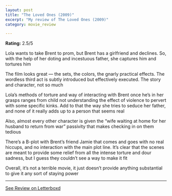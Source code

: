 ```yaml
---
layout: post
title: "The Loved Ones (2009)"
excerpt: "My review of The Loved Ones (2009)"
category: movie_review

---
```


**Rating:** 2.5/5

Lola wants to take Brent to prom, but Brent has a girlfriend and declines. So, with the help of her doting and incestuous father, she captures him and tortures him

The film looks great — the sets, the colors, the gnarly practical effects. The wordless third act is subtly introduced but effectively executed. The story and character, not so much 

Lola’s methods of torture and way of interacting with Brent once he’s in her grasps ranges from child not understanding the effect of violence to pervert with some specific kinks. Add to that the way she tries to seduce her father, and none of it really adds up to a person that seems real

Also, almost every other character is given the “wife waiting at home for her husband to return from war” passivity that makes checking in on them tedious

There’s a B-plot with Brent’s friend Jamie that comes and goes with no real hiccups, and no interaction with the main plot line. It’s clear that the scenes are meant to provide some relief from all the intense torture and dour sadness, but I guess they couldn’t see a way to make it fit

Overall, it’s not a terrible movie, it just doesn’t provide anything substantial to give it any sort of staying power

<hr>

[See Review on Letterboxd](https://boxd.it/4mRB1L)
